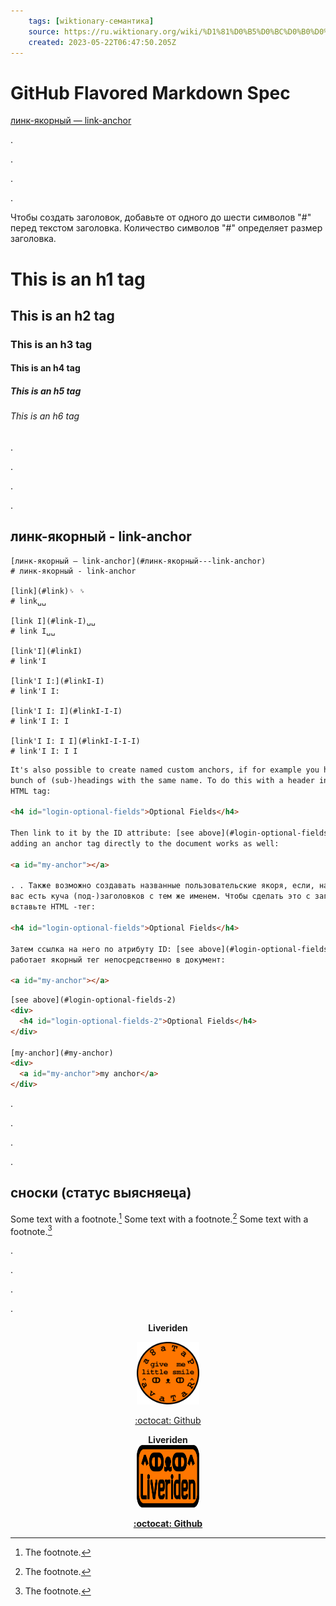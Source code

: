 ```yaml
---
    tags: [wiktionary-семантика]
    source: https://ru.wiktionary.org/wiki/%D1%81%D0%B5%D0%BC%D0%B0%D0%BD%D1%82%D0%B8%D0%BA%D0%B0
    created: 2023-05-22T06:47:50.205Z
---
```


# GitHub Flavored Markdown Spec

[линк-якорный — link-anchor](#линк-якорный---link-anchor)

.

.

.

.

Чтобы создать заголовок, добавьте от одного до шести символов "#" перед текстом заголовка. Количество символов "#" определяет размер заголовка.

# This is an h1 tag

## This is an h2 tag

### This is an h3 tag

#### This is an h4 tag

##### This is an h5 tag

###### This is an h6 tag

.

.

.

.

## линк-якорный - link-anchor

```
[линк-якорный — link-anchor](#линк-якорный---link-anchor)
# линк-якорный - link-anchor

[link](#link)␠ ␠
# link␣␣

[link I](#link-I)␣␣
# link I␣␣

[link'I](#linkI)
# link'I

[link'I I:](#linkI-I)
# link'I I:

[link'I I: I](#linkI-I-I)
# link'I I: I

[link'I I: I I](#linkI-I-I-I)
# link'I I: I I
```

```html
It's also possible to create named custom anchors, if for example you have a
bunch of (sub-)headings with the same name. To do this with a header insert an
HTML tag:

<h4 id="login-optional-fields">Optional Fields</h4>

Then link to it by the ID attribute: [see above](#login-optional-fields) Also
adding an anchor tag directly to the document works as well:

<a id="my-anchor"></a>

. . Также возможно создавать названные пользовательские якоря, если, например, у
вас есть куча (под-)заголовков с тем же именем. Чтобы сделать это с заголовком,
вставьте HTML -тег:

<h4 id="login-optional-fields">Optional Fields</h4>

Затем ссылка на него по атрибуту ID: [see above](#login-optional-fields) Также
работает якорный тег непосредственно в документ:

<a id="my-anchor"></a>
```

```html
[see above](#login-optional-fields-2)
<div>
  <h4 id="login-optional-fields-2">Optional Fields</h4>
</div>

[my-anchor](#my-anchor)
<div>
  <a id="my-anchor">my anchor</a>
</div>
```

.

.

.

.

## сноски (статус выясняеца)

Some text with a footnote.[^i]
Some text with a footnote.[^ii]
Some text with a footnote.[^iii]

[^i]: The footnote.
[^ii]: The footnote.
[^iii]: The footnote.

.

.

.

.

<div align="center">
<p><strong>Liveriden</strong></p>
</div>

<div align="center">
<a href="https://github.com/liveriden" title="Liveriden"><img src="https://github.com/liveriden/lidev/raw/main/media/img/smile-browser-image.png" alt="Liveriden logo" width="100" height="100"></a>
</div>

<div align="center">

[:octocat: Github](https://github.com/)

</div>
<!-- 'liveridenʳ࿕☦' -->




<div align="center">
<strong>Liveriden</strong>
</div>
<div align="center">
<a href="https://github.com/liveriden" title="Liveriden">
<img src="https://raw.githubusercontent.com/liveriden/lidev/main/github-assets/image/logo/liveriden-logo.svg
" alt="Liveriden logo (Если Вы видите этот текст, это значит ссылка неработающая, если у Вас есть свободная минутка :) сообщите нам на электронную почту об этом вставив ссылку страницы или описание ситуации в письмо.) (If you see this text, it means the link isn&#39;t working, if you have a spare minute :) let us know by emailing us with the link to the page or a description of the situation.)" width="100" height="100">
</a>
</div>
<div align="center">

<strong>[:octocat: Github](https://github.com/)</strong>

</div>
<!-- 'liveridenʳ࿕☦' -->